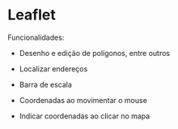 # Leaflet

Funcionalidades:

- Desenho e edição de polígonos, entre outros

- Localizar endereços

- Barra de escala

- Coordenadas ao movimentar o mouse

- Indicar coordenadas ao clicar no mapa

